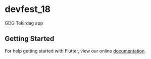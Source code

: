 # devfest_18

GDG Tekirdag app

## Getting Started

For help getting started with Flutter, view our online
[documentation](https://flutter.io/).
